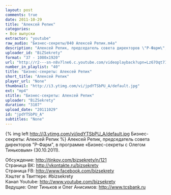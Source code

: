 ```yaml
---
layout: post
comments: true
date: 2011-10-29
title: "Алексей Репик"
categories:
- Все выпуски
extractor: "youtube"
raw_audio: "Бизнес-секреты/040 Алексей Репик.m4a"
description: "Алексей Репик, председатель совета директоров \"Р-Фарм\", в программе «Бизнес-секреты с Олегом Тиньковым» (30.10.2011).\n\nОбсуждение: http://tinkov.com/bizsekrety/n/121\nСтраница ВК: http://vkontakte.ru/bizsekrety\nСтраница FB: http://www.facebook.com/bizsekrety\nХэштег в Твиттере: #bizsekrety\nКанал Youtube: http://www.youtube.com/bizsekrety\nВедущие: Олег Тиньков и Олег Анисимов: http://www.tcsbank.ru"
uploader_id: "BiZSekrety"
format: "37 - 1080x1920"
url: "http://r2---sn-n8v7lne6.c.youtube.com/videoplayback?upn=Lz67Oqt7Iw8&newshard=yes&id=8e97584d26cf53f0&ratebypass=yes&fexp=904429%2C912507%2C904829%2C916807%2C916626%2C920704%2C912806%2C902000%2C919512%2C929901%2C913605%2C925006%2C906938%2C931202%2C931401%2C908529%2C930803%2C920201%2C930101%2C930603%2C906834%2C926403&sparams=cp%2Cid%2Cip%2Cipbits%2Citag%2Clowtc%2Cratebypass%2Csource%2Cupn%2Cexpire&cp=U0hVR1hMVF9JUUNONV9QRlhHOlBfMmRrWXo4U0ZI&ipbits=8&ms=au&sver=3&ip=92.255.182.31&key=yt1&itag=37&lowtc=yes&mv=m&expire=1362816647&source=youtube&mt=1362791952&signature=7EEC9BEFECECC74F4D0D7CA497F1DA763A271086.4316DB3986E1B7F109C7CDDF0CE9F116868435EA"
number_in_playlist: "40"
title: "Бизнес-секреты: Алексей Репик"
short_title: "Алексей Репик"
player_url: "None"
thumbnail: "http://i3.ytimg.com/vi/jpdYTSbPU_A/default.jpg"
ext: "mp4"
stitle: "Бизнес-секреты: Алексей Репик"
uploader: "BiZSekrety"
duration: "3107"
upload_date: "20111029"
id: "jpdYTSbPU_A"
subtitles: "None"
---
```


{% img left http://i3.ytimg.com/vi/jpdYTSbPU_A/default.jpg Бизнес-секреты: Алексей Репик %}
Алексей Репик, председатель совета директоров "Р-Фарм", в программе «Бизнес-секреты с Олегом Тиньковым» (30.10.2011).  
  
Обсуждение: http://tinkov.com/bizsekrety/n/121  
Страница ВК: http://vkontakte.ru/bizsekrety  
Страница FB: http://www.facebook.com/bizsekrety  
Хэштег в Твиттере: #bizsekrety  
Канал Youtube: http://www.youtube.com/bizsekrety  
Ведущие: Олег Тиньков и Олег Анисимов: http://www.tcsbank.ru